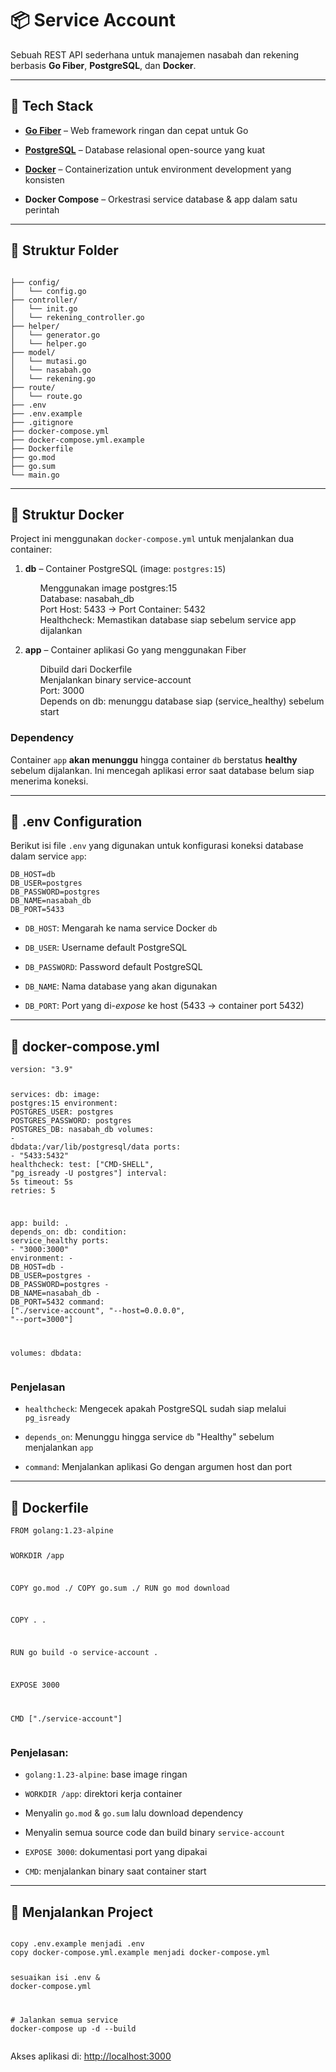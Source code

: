 <h1>📦 Service Account</h1>
<p>Sebuah REST API sederhana untuk manajemen nasabah dan rekening berbasis <strong>Go Fiber</strong>, <strong>PostgreSQL</strong>, dan <strong>Docker</strong>.</p>
<hr>
<h2>🚀 Tech Stack</h2>
<ul>
<li>
<p><strong><a rel="noopener" target="_new" href="https://gofiber.io/">Go Fiber</a></strong> – Web framework ringan dan cepat untuk Go</p>
</li>
<li>
<p><strong><a rel="noopener" target="_new" href="https://www.postgresql.org/">PostgreSQL</a></strong> – Database relasional open-source yang kuat</p>
</li>
<li>
<p><strong><a rel="noopener" target="_new" href="https://www.docker.com/">Docker</a></strong> – Containerization untuk environment development yang konsisten</p>
</li>
<li>
<p><strong><a rel="noopener" target="_new">Docker Compose</a></strong> – Orkestrasi service database &amp; app dalam satu perintah</p>
</li>
</ul>
<hr>
<h2>📂 Struktur Folder</h2>
  <pre><code>
├── config/
│   └── config.go
├── controller/
│   └── init.go
│   └── rekening_controller.go
├── helper/
│   └── generator.go
│   └── helper.go
├── model/
│   └── mutasi.go
│   └── nasabah.go
│   └── rekening.go
├── route/
│   └── route.go
├── .env
├── .env.example
├── .gitignore
├── docker-compose.yml
├── docker-compose.yml.example
├── Dockerfile
├── go.mod
├── go.sum
└── main.go
</code></pre>
<hr>
<h2>🐳 Struktur Docker</h2>
<p>Project ini menggunakan <code>docker-compose.yml</code> untuk menjalankan dua container:</p>
<ol>
<li>
<p><strong>db</strong> – Container PostgreSQL (image: <code>postgres:15</code>)</p>
  <ul>Menggunakan image postgres:15</ul>
<ul>Database: nasabah_db</ul>
<ul>Port Host: 5433 → Port Container: 5432</ul>
<ul>Healthcheck: Memastikan database siap sebelum service app dijalankan</ul>
</li>
<li>
<p><strong>app</strong> – Container aplikasi Go yang menggunakan Fiber</p>
  <ul>Dibuild dari Dockerfile</ul>
<ul>Menjalankan binary service-account</ul>
<ul>Port: 3000</ul>
<ul>Depends on db: menunggu database siap (service_healthy) sebelum start</ul>
</li>
</ol>
<h3>Dependency</h3>
<p>Container <code>app</code> <strong>akan menunggu</strong> hingga container <code>db</code> berstatus <strong>healthy</strong> sebelum dijalankan. Ini mencegah aplikasi error saat database belum siap menerima koneksi.</p>
<hr>
<h2>🧬 .env Configuration</h2>
<p>Berikut isi file <code>.env</code> yang digunakan untuk konfigurasi koneksi database dalam service <code>app</code>:</p>
<pre class="overflow-visible!"><div class="contain-inline-size rounded-md border-[0.5px] border-token-border-medium relative bg-token-sidebar-surface-primary"><div class="overflow-y-auto p-4" dir="ltr"><code class="whitespace-pre! language-env"><span>DB_HOST=db
DB_USER=postgres
DB_PASSWORD=postgres
DB_NAME=nasabah_db
DB_PORT=5433
</span></code></div></div></pre>
<ul>
<li>
<p><code>DB_HOST</code>: Mengarah ke nama service Docker <code>db</code></p>
</li>
<li>
<p><code>DB_USER</code>: Username default PostgreSQL</p>
</li>
<li>
<p><code>DB_PASSWORD</code>: Password default PostgreSQL</p>
</li>
<li>
<p><code>DB_NAME</code>: Nama database yang akan digunakan</p>
</li>
<li>
<p><code>DB_PORT</code>: Port yang di-<em>expose</em> ke host (5433 → container port 5432)</p>
</li>
</ul>
<hr>
<h2>🐳 docker-compose.yml</h2>
<pre class="overflow-visible!"><div class="contain-inline-size rounded-md border-[0.5px] border-token-border-medium relative bg-token-sidebar-surface-primary"><div class="overflow-y-auto p-4" dir="ltr"><code class="whitespace-pre! language-yaml"><span><span><span>version:</span> <span>"3.9"</span>

<span>services:</span>
<span>db:</span>
<span>image:</span> <span>postgres:15</span>
<span>environment:</span>
<span>POSTGRES_USER:</span> <span>postgres</span>
<span>POSTGRES_PASSWORD:</span> <span>postgres</span>
<span>POSTGRES_DB:</span> <span>nasabah_db</span>
<span>volumes:</span>
<span class="hljs-bullet">-</span> <span>dbdata:/var/lib/postgresql/data</span>
<span>ports:</span>
<span class="hljs-bullet">-</span> <span>"5433:5432"</span>
<span>healthcheck:</span>
<span>test:</span> [<span>"CMD-SHELL"</span>, <span>"pg_isready -U postgres"</span>]
<span>interval:</span> <span>5s</span>
<span>timeout:</span> <span>5s</span>
<span>retries:</span> <span class="hljs-number">5</span>

<span>app:</span>
<span>build:</span> <span>.</span>
<span>depends_on:</span>
<span>db:</span>
  <span>condition:</span> <span>service_healthy</span>
<span>ports:</span>
<span class="hljs-bullet">-</span> <span>"3000:3000"</span>
<span>environment:</span>
<span class="hljs-bullet">-</span> <span>DB_HOST=db</span>
<span class="hljs-bullet">-</span> <span>DB_USER=postgres</span>
<span class="hljs-bullet">-</span> <span>DB_PASSWORD=postgres</span>
<span class="hljs-bullet">-</span> <span>DB_NAME=nasabah_db</span>
<span class="hljs-bullet">-</span> <span>DB_PORT=5432</span>
<span>command:</span> [<span>"./service-account"</span>, <span>"--host=0.0.0.0"</span>, <span>"--port=3000"</span>]

<span>volumes:</span>
<span>dbdata:</span>
</span></span></code></div></div></pre>
<h3>Penjelasan</h3>
<ul>
<li>
<p><code>healthcheck</code>: Mengecek apakah PostgreSQL sudah siap melalui <code>pg_isready</code></p>
</li>
<li>
<p><code>depends_on</code>: Menunggu hingga service <code>db</code> "Healthy" sebelum menjalankan <code>app</code></p>
</li>
<li>
<p><code>command</code>: Menjalankan aplikasi Go dengan argumen host dan port</p>
</li>
</ul>
<hr>
<h2>🐳 Dockerfile</h2>
<pre class="overflow-visible!"><div class="contain-inline-size rounded-md border-[0.5px] border-token-border-medium relative bg-token-sidebar-surface-primary"><div class="overflow-y-auto p-4" dir="ltr"><code class="whitespace-pre! language-Dockerfile"><span>FROM golang:1.23-alpine

WORKDIR /app

COPY go.mod ./
COPY go.sum ./
RUN go mod download

COPY . .

RUN go build -o service-account .

EXPOSE 3000

CMD ["./service-account"]
</span></code></div></div></pre>

<h3>Penjelasan:</h3>

<ul>
<li>
<p><code>golang:1.23-alpine</code>: base image ringan</p>
</li>
<li>
<p><code>WORKDIR /app</code>: direktori kerja container</p>
</li>
<li>
<p>Menyalin <code>go.mod</code> &amp; <code>go.sum</code> lalu download dependency</p>
</li>
<li>
<p>Menyalin semua source code dan build binary <code>service-account</code></p>
</li>
<li>
<p><code>EXPOSE 3000</code>: dokumentasi port yang dipakai</p>
</li>
<li>
<p><code>CMD</code>: menjalankan binary saat container start</p>
</li>
</ul>
<hr>
<h2>🧪 Menjalankan Project</h2>
<pre class="overflow-visible!"><div class="contain-inline-size rounded-md border-[0.5px] border-token-border-medium relative bg-token-sidebar-surface-primary"><div class="overflow-y-auto p-4" dir="ltr"><code class="whitespace-pre! language-bash"><span><span>
<span class="hljs-comment">copy .env.example menjadi .env</span>
<span class="hljs-comment">copy docker-compose.yml.example menjadi docker-compose.yml</span>

<span class="hljs-comment">sesuaikan isi .env & docker-compose.yml</span>

<span class="hljs-comment"># Jalankan semua service</span>
docker-compose up -d --build
</span></span></code></div></div></pre>
<p>Akses aplikasi di: <a rel="noopener" target="_new" href="http://localhost:3000">http://localhost:3000</a></p>
